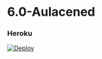 # 6.0-Aulacened

### Heroku
[![Deploy](https://www.herokucdn.com/deploy/button.svg)](https://heroku.com/deploy?template=https://github.com/SavDev07/6.0-Aulacened)
